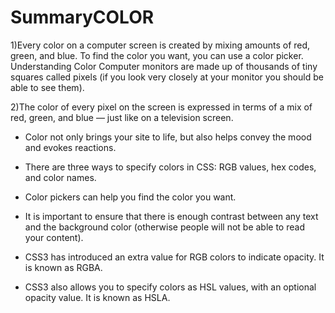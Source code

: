 # SummaryCOLOR
1)Every color on a computer screen is created by mixing amounts of red, green, and blue. To find the color you want, you can use a color picker. Understanding Color Computer monitors are made up of thousands of tiny squares called pixels (if you look very closely at your monitor you should be able to see them).

2)The color of every pixel on the screen is expressed in terms of a mix of red, green, and blue — just like on a television screen. 
- Color not only brings your site to life, but also helps convey the mood and evokes reactions.
- There are three ways to specify colors in CSS: RGB values, hex codes, and color names.
- Color pickers can help you find the color you want.
- It is important to ensure that there is enough contrast between any text and the background color (otherwise people will not be able to read your content).

- CSS3 has introduced an extra value for RGB colors to indicate opacity. It is known as RGBA.
- CSS3 also allows you to specify colors as HSL values, with an optional opacity value. It is known as HSLA.
